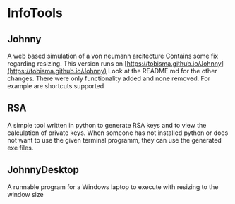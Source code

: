 # InfoTools

## Johnny
A web based simulation of a von neumann arcitecture
Contains some fix regarding resizing. This version runs on [https://tobisma.github.io/Johnny](https://tobisma.github.io/Johnny)
Look at the README.md for the other changes. There were only functionality added and none removed. For example are shortcuts supported


## RSA
A simple tool written in python to generate RSA keys and to view the calculation of private keys.
When someone has not installed python or does not want to use the given terminal programm, they can use the generated exe files.  

## JohnnyDesktop
A runnable program for a Windows laptop to execute with resizing to the window size
